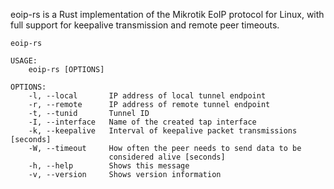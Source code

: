eoip-rs is a Rust implementation of the Mikrotik EoIP protocol for Linux, with
full support for keepalive transmission and remote peer timeouts.

    eoip-rs
    
    USAGE:
        eoip-rs [OPTIONS]
    
    OPTIONS:
        -l, --local       IP address of local tunnel endpoint
        -r, --remote      IP address of remote tunnel endpoint
        -t, --tunid       Tunnel ID
        -I, --interface   Name of the created tap interface
        -k, --keepalive   Interval of keepalive packet transmissions [seconds]
        -W, --timeout     How often the peer needs to send data to be
                          considered alive [seconds]
        -h, --help        Shows this message
        -v, --version     Shows version information
